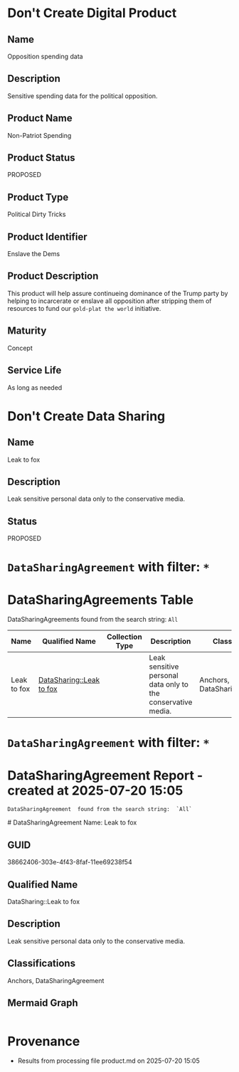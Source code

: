 

# Don't Create Digital Product
## Name
Opposition spending data
## Description
Sensitive spending data for the political opposition.
## Product Name
Non-Patriot Spending
## Product Status
PROPOSED
## Product Type
Political Dirty Tricks
## Product Identifier
Enslave the Dems
## Product Description
This product will help assure continueing dominance of the Trump party by helping to incarcerate or enslave all
opposition after stripping them of resources to fund our `gold-plat the world` initiative.
## Maturity
Concept
## Service Life
As long as needed


#  Don't Create Data Sharing
## Name
Leak to fox

## Description
Leak sensitive personal data only to the conservative media.

## Status
PROPOSED


# `DataSharingAgreement` with filter: `*`

# DataSharingAgreements Table

DataSharingAgreements found from the search string: `All`

| Name | Qualified Name | Collection Type | Description | Classifications | Members | 
|-------------|-------------|-------------|-------------|-------------|-------------|
| Leak to fox |  [DataSharing::Leak to fox](#38662406-303e-4f43-8faf-11ee69238f54)  |  | Leak sensitive personal data only to the conservative media. | Anchors, DataSharingAgreement |  | 



# `DataSharingAgreement` with filter: `*`

# DataSharingAgreement Report - created at 2025-07-20 15:05
	DataSharingAgreement  found from the search string:  `All`

<a id="38662406-303e-4f43-8faf-11ee69238f54"></a># DataSharingAgreement Name: Leak to fox

## GUID
38662406-303e-4f43-8faf-11ee69238f54

## Qualified Name
DataSharing::Leak to fox

## Description
Leak sensitive personal data only to the conservative media.

## Classifications
Anchors, DataSharingAgreement

## Mermaid Graph

```mermaid

```

# Provenance

* Results from processing file product.md on 2025-07-20 15:05
